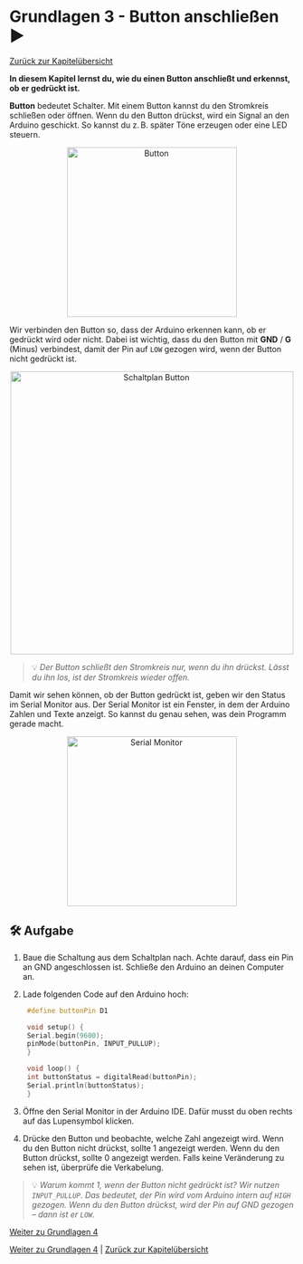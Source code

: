 # Grundlagen 3 - Button anschließen ▶️

[Zurück zur Kapitelübersicht](Kapiteluebersicht)

**In diesem Kapitel lernst du, wie du einen Button anschließt und erkennst, ob er gedrückt ist.**

**Button** bedeutet Schalter. Mit einem Button kannst du den Stromkreis schließen oder öffnen.
Wenn du den Button drückst, wird ein Signal an den Arduino geschickt. So kannst du z. B. später Töne erzeugen oder eine LED steuern.

<p align="center"><img src="img/button.jpg" width="300" alt="Button"></p>

Wir verbinden den Button so, dass der Arduino erkennen kann, ob er gedrückt wird oder nicht. Dabei ist wichtig, dass du den Button mit **GND** / **G** (Minus) verbindest, damit der Pin auf `LOW` gezogen wird, wenn der Button nicht gedrückt ist.

<p align="center"><img src="img/Schaltung_g3_v2.jpg" width="500" alt="Schaltplan Button"></p>

> 💡 *Der Button schließt den Stromkreis nur, wenn du ihn drückst. Lässt du ihn los, ist der Stromkreis wieder offen.*

Damit wir sehen können, ob der Button gedrückt ist, geben wir den Status im Serial Monitor aus. Der Serial Monitor ist ein Fenster, in dem der Arduino Zahlen und Texte anzeigt. So kannst du genau sehen, was dein Programm gerade macht.

<p align="center"><img src="img/serial_monitor.png" width="300" alt="Serial Monitor"></p>

## 🛠️ Aufgabe

1. Baue die Schaltung aus dem Schaltplan nach. Achte darauf, dass ein Pin an GND angeschlossen ist. Schließe den Arduino an deinen Computer an.
2. Lade folgenden Code auf den Arduino hoch:

   ```cpp
    #define buttonPin D1

    void setup() {
    Serial.begin(9600);
    pinMode(buttonPin, INPUT_PULLUP);
    }

    void loop() {
    int buttonStatus = digitalRead(buttonPin);
    Serial.println(buttonStatus);
    }
    ```

3. Öffne den Serial Monitor in der Arduino IDE. Dafür musst du oben rechts auf das Lupensymbol klicken.
4. Drücke den Button und beobachte, welche Zahl angezeigt wird. Wenn du den Button nicht drückst, sollte 1 angezeigt werden. Wenn du den Button drückst, sollte 0 angezeigt werden. Falls keine Veränderung zu sehen ist, überprüfe die Verkabelung.

> 💡 *Warum kommt 1, wenn der Button nicht gedrückt ist?
> Wir nutzen `INPUT_PULLUP`. Das bedeutet, der Pin wird vom Arduino intern auf `HIGH` gezogen. Wenn du den Button drückst, wird der Pin auf GND gezogen – dann ist er `LOW`.*

<a href="https://github.com/eg-lab/ThereminoKurs/blob/main/Grundlagen4.md">Weiter zu Grundlagen 4</a>

[Weiter zu Grundlagen 4](Grundlagen4) | [Zurück zur Kapitelübersicht](Kapiteluebersicht)